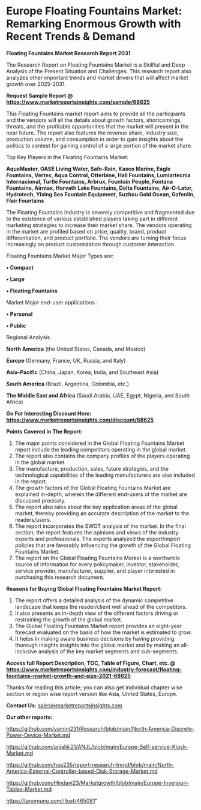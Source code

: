 # Europe Floating Fountains Market: Remarking Enormous Growth with Recent Trends & Demand

<strong>Floating Fountains Market Research Report 2031</strong>

The Research Report on Floating Fountains Market is a Skillful and Deep Analysis of the Present Situation and Challenges. This research report also analyzes other important trends and market drivers that will affect market growth over 2025-2031.

<strong>Request Sample Report @ <a href=https://www.marketreportsinsights.com/sample/68625>https://www.marketreportsinsights.com/sample/68625</a></strong>

This Floating Fountains market report aims to provide all the participants and the vendors will all the details about growth factors, shortcomings, threats, and the profitable opportunities that the market will present in the near future. The report also features the revenue share, industry size, production volume, and consumption in order to gain insights about the politics to contest for gaining control of a large portion of the market share.

Top Key Players in the Floating Fountains Market:

<strong>AquaMaster, OASE Living Water, Safe-Rain, Kasco Marine, Eagle Fountains, Vertex, Aqua Control, Otterbine, Hall Fountains, Lumiartecnia Internacional, Turtle Fountains, Arbrux, Fountain People, Fontana Fountains, Airmax, Horvath Lake Fountains, Delta Fountains, Air-O-Lator, Hydrotech, Yixing Sea Fountain Equipment, Suzhou Gold Ocean, Gzfenlin, Flair Fountains</strong>

The Floating Fountains Industry is severely competitive and fragmented due to the existence of various established players taking part in different marketing strategies to increase their market share. The vendors operating in the market are profiled based on price, quality, brand, product differentiation, and product portfolio. The vendors are turning their focus increasingly on product customization through customer interaction.

Floating Fountains Market Major Types are:

<strong>• Compact

• Large

• Floating Fountains</strong>

Market Major end-user applications :

<strong>• Personal

• Public</strong>

Regional Analysis

</u><strong><b>North America</b></strong> (the United States, Canada, and Mexico)

<strong><b>Europe </b></strong>(Germany, France, UK, Russia, and Italy)

<strong><b>Asia-Pacific</b></strong> (China, Japan, Korea, India, and Southeast Asia)

<strong><b>South America</b></strong> (Brazil, Argentina, Colombia, etc.)

<strong><b>The Middle East and Africa</b></strong> (Saudi Arabia, UAE, Egypt, Nigeria, and South Africa)

<strong>Go For Interesting Discount Here: <a href=https://www.marketreportsinsights.com/discount/68625>https://www.marketreportsinsights.com/discount/68625</a></strong>

<strong>Points Covered in The Report:</strong>
<ol>
  <li>The major points considered in the Global Floating Fountains Market report include the leading competitors operating in the global market.</li>
  <li>The report also contains the company profiles of the players operating in the global market.</li>
  <li>The manufacture, production, sales, future strategies, and the technological capabilities of the leading manufacturers are also included in the report.</li>
  <li>The growth factors of the Global Floating Fountains Market are explained in-depth, wherein the different end-users of the market are discussed precisely.</li>
  <li>The report also talks about the key application areas of the global market, thereby providing an accurate description of the market to the readers/users.</li>
  <li>The report incorporates the SWOT analysis of the market. In the final section, the report features the opinions and views of the industry experts and professionals. The experts analyzed the export/import policies that are favorably influencing the growth of the Global Floating Fountains Market.</li>
  <li>The report on the Global Floating Fountains Market is a worthwhile source of information for every policymaker, investor, stakeholder, service provider, manufacturer, supplier, and player interested in purchasing this research document.</li>
</ol>
<strong>Reasons for Buying Global Floating Fountains Market Report:</strong>

<ol>
  <li>The report offers a detailed analysis of the dynamic competitive landscape that keeps the reader/client well ahead of the competitors.</li>
  <li>It also presents an in-depth view of the different factors driving or restraining the growth of the global market.</li>
  <li>The Global Floating Fountains Market report provides an eight-year forecast evaluated on the basis of how the market is estimated to grow.</li>
  <li>It helps in making aware business decisions by having providing thorough insights insights into the global market and by making an all-inclusive analysis of the key market segments and sub-segments.</li>
</ol>
<strong>Access full Report Description, TOC, Table of Figure, Chart, etc. @ <a href=https://www.marketreportsinsights.com/industry-forecast/floating-fountains-market-growth-and-size-2021-68625>https://www.marketreportsinsights.com/industry-forecast/floating-fountains-market-growth-and-size-2021-68625</a></strong>


Thanks for reading this article; you can also get individual chapter wise section or region wise report version like Asia, United States, Europe.

<strong>Contact Us:</strong>
sales@marketreportsinsights.com

<strong>Our other reports:</strong>

<a href=https://github.com/yamini231/Research/blob/main/North-America-Discrete-Power-Device-Market.md>https://github.com/yamini231/Research/blob/main/North-America-Discrete-Power-Device-Market.md</a>

<a href=https://github.com/anjaliiii21/ANJL/blob/main/Europe-Self-service-Kiosk-Market.md>https://github.com/anjaliiii21/ANJL/blob/main/Europe-Self-service-Kiosk-Market.md</a>

<a href=https://github.com/haq235/report-research-trend/blob/main/North-America-External-Controller-based-Disk-Storage-Market.md>https://github.com/haq235/report-research-trend/blob/main/North-America-External-Controller-based-Disk-Storage-Market.md</a>

<a href=https://github.com/Hindavi23/Marketgrowth/blob/main/Europe-Inversion-Tables-Market.md>https://github.com/Hindavi23/Marketgrowth/blob/main/Europe-Inversion-Tables-Market.md</a>

<a href=https://tanomuno.com/illust/465081>https://tanomuno.com/illust/465081</a>"
